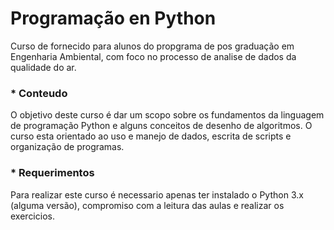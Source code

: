 # Programação en Python

Curso de fornecido para alunos do propgrama de pos graduação em Engenharia Ambiental, com foco no processo de analise de dados da qualidade do ar.

### * Conteudo
O objetivo deste curso é dar um scopo sobre os fundamentos da linguagem de programação Python e alguns conceitos de desenho de algoritmos. O curso esta orientado ao uso e manejo de dados, escrita de scripts e organização de programas. 

### * Requerimentos
Para realizar este curso é necessario apenas ter instalado o Python 3.x (alguma versão), compromiso com a leitura das aulas e realizar os exercicios.
